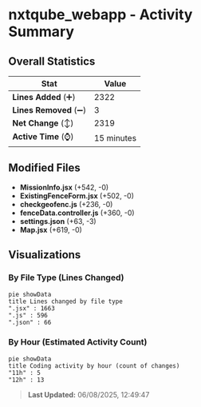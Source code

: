 # nxtqube_webapp - Activity Summary 

## Overall Statistics

| Stat                   | Value                                                             |
| ---------------------- | ----------------------------------------------------------------- |
| **Lines Added** (➕)   | 2322                                          |
| **Lines Removed** (➖) | 3                                        |
| **Net Change** (↕)    | 2319                |
| **Active Time** (⌚)   | 15 minutes |


## Modified Files
- **MissionInfo.jsx** (+542, -0)
- **ExistingFenceForm.jsx** (+502, -0)
- **checkgeofenc.js** (+236, -0)
- **fenceData.controller.js** (+360, -0)
- **settings.json** (+63, -3)
- **Map.jsx** (+619, -0)

## Visualizations

### By File Type (Lines Changed)

```mermaid
pie showData
title Lines changed by file type
".jsx" : 1663
".js" : 596
".json" : 66
```

### By Hour (Estimated Activity Count)

```mermaid
pie showData
title Coding activity by hour (count of changes)
"11h" : 5
"12h" : 13
```


> **Last Updated:** 06/08/2025, 12:49:47